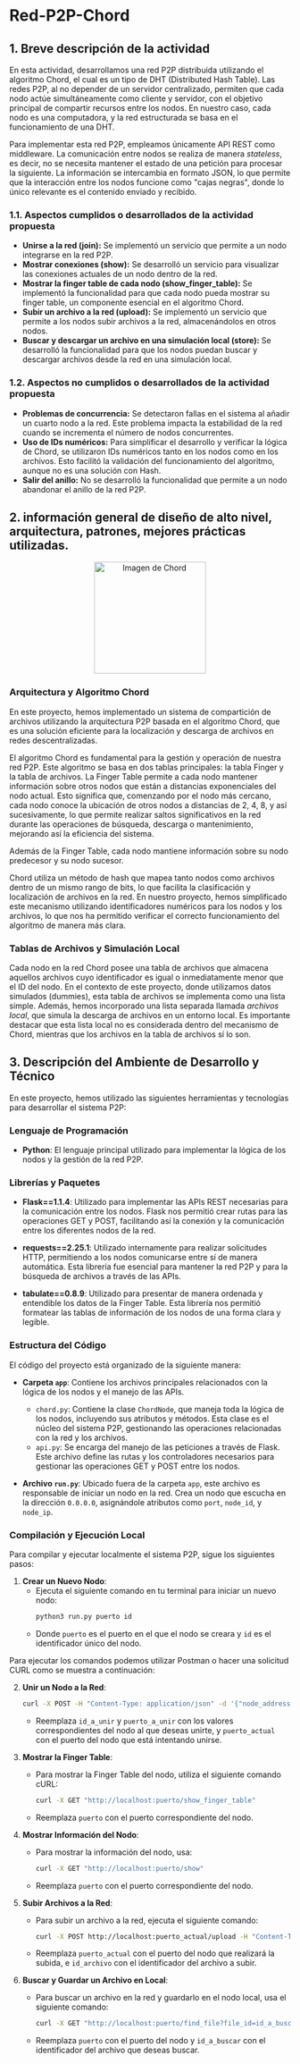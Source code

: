 # Red-P2P-Chord

## 1. Breve descripción de la actividad

En esta actividad, desarrollamos una red P2P distribuida utilizando el algoritmo Chord, el cual es un tipo de DHT (Distributed Hash Table). Las redes P2P, al no depender de un servidor centralizado, permiten que cada nodo actúe simultáneamente como cliente y servidor, con el objetivo principal de compartir recursos entre los nodos. En nuestro caso, cada nodo es una computadora, y la red estructurada se basa en el funcionamiento de una DHT.

Para implementar esta red P2P, empleamos únicamente API REST como middleware. La comunicación entre nodos se realiza de manera *stateless*, es decir, no se necesita mantener el estado de una petición para procesar la siguiente. La información se intercambia en formato JSON, lo que permite que la interacción entre los nodos funcione como "cajas negras", donde lo único relevante es el contenido enviado y recibido.

### 1.1. Aspectos cumplidos o desarrollados de la actividad propuesta

- **Unirse a la red (join):** Se implementó un servicio que permite a un nodo integrarse en la red P2P.
- **Mostrar conexiones (show):** Se desarrolló un servicio para visualizar las conexiones actuales de un nodo dentro de la red.
- **Mostrar la finger table de cada nodo (show_finger_table):** Se implementó la funcionalidad para que cada nodo pueda mostrar su finger table, un componente esencial en el algoritmo Chord.
- **Subir un archivo a la red (upload):** Se implementó un servicio que permite a los nodos subir archivos a la red, almacenándolos en otros nodos.
- **Buscar y descargar un archivo en una simulación local (store):** Se desarrolló la funcionalidad para que los nodos puedan buscar y descargar archivos desde la red en una simulación local.

### 1.2. Aspectos no cumplidos o desarrollados de la actividad propuesta

- **Problemas de concurrencia:** Se detectaron fallas en el sistema al añadir un cuarto nodo a la red. Este problema impacta la estabilidad de la red cuando se incrementa el número de nodos concurrentes.
- **Uso de IDs numéricos:** Para simplificar el desarrollo y verificar la lógica de Chord, se utilizaron IDs numéricos tanto en los nodos como en los archivos. Esto facilitó la validación del funcionamiento del algoritmo, aunque no es una solución con Hash.
- **Salir del anillo:** No se desarrolló la funcionalidad que permite a un nodo abandonar el anillo de la red P2P.

## 2. información general de diseño de alto nivel, arquitectura, patrones, mejores prácticas utilizadas.
<p align="center">
    <img src="https://miro.medium.com/v2/resize:fit:500/0*WqXs3F73o7NGlXuJ.png" alt="Imagen de Chord" width="200"/>
</p>

### Arquitectura y Algoritmo Chord
En este proyecto, hemos implementado un sistema de compartición de archivos utilizando la arquitectura P2P basada en el algoritmo Chord, que es una solución eficiente para la localización y descarga de archivos en redes descentralizadas.

El algoritmo Chord es fundamental para la gestión y operación de nuestra red P2P. Este algoritmo se basa en dos tablas principales: la tabla Finger y la tabla de archivos. La Finger Table permite a cada nodo mantener información sobre otros nodos que están a distancias exponenciales del nodo actual. Esto significa que, comenzando por el nodo más cercano, cada nodo conoce la ubicación de otros nodos a distancias de 2, 4, 8, y así sucesivamente, lo que permite realizar saltos significativos en la red durante las operaciones de búsqueda, descarga o mantenimiento, mejorando así la eficiencia del sistema.

Además de la Finger Table, cada nodo mantiene información sobre su nodo predecesor y su nodo sucesor.

Chord utiliza un método de hash que mapea tanto nodos como archivos dentro de un mismo rango de bits, lo que facilita la clasificación y localización de archivos en la red. En nuestro proyecto, hemos simplificado este mecanismo utilizando identificadores numéricos para los nodos y los archivos, lo que nos ha permitido verificar el correcto funcionamiento del algoritmo de manera más clara.

### Tablas de Archivos y Simulación Local

Cada nodo en la red Chord posee una tabla de archivos que almacena aquellos archivos cuyo identificador es igual o inmediatamente menor que el ID del nodo. En el contexto de este proyecto, donde utilizamos datos simulados (dummies), esta tabla de archivos se implementa como una lista simple. Además, hemos incorporado una lista separada llamada *archivos local*, que simula la descarga de archivos en un entorno local. Es importante destacar que esta lista local no es considerada dentro del mecanismo de Chord, mientras que los archivos en la tabla de archivos sí lo son.

## 3. Descripción del Ambiente de Desarrollo y Técnico

En este proyecto, hemos utilizado las siguientes herramientas y tecnologías para desarrollar el sistema P2P:

### Lenguaje de Programación
- **Python**: El lenguaje principal utilizado para implementar la lógica de los nodos y la gestión de la red P2P.

### Librerías y Paquetes
- **Flask==1.1.4**: Utilizado para implementar las APIs REST necesarias para la comunicación entre los nodos. Flask nos permitió crear rutas para las operaciones GET y POST, facilitando así la conexión y la comunicación entre los diferentes nodos de la red.
  
- **requests==2.25.1**: Utilizado internamente para realizar solicitudes HTTP, permitiendo a los nodos comunicarse entre sí de manera automática. Esta librería fue esencial para mantener la red P2P y para la búsqueda de archivos a través de las APIs.

- **tabulate==0.8.9**: Utilizado para presentar de manera ordenada y entendible los datos de la Finger Table. Esta librería nos permitió formatear las tablas de información de los nodos de una forma clara y legible.

### Estructura del Código
El código del proyecto está organizado de la siguiente manera:

- **Carpeta `app`**: Contiene los archivos principales relacionados con la lógica de los nodos y el manejo de las APIs.
  - `chord.py`: Contiene la clase `ChordNode`, que maneja toda la lógica de los nodos, incluyendo sus atributos y métodos. Esta clase es el núcleo del sistema P2P, gestionando las operaciones relacionadas con la red y los archivos.
  - `api.py`: Se encarga del manejo de las peticiones a través de Flask. Este archivo define las rutas y los controladores necesarios para gestionar las operaciones GET y POST entre los nodos.

- **Archivo `run.py`**: Ubicado fuera de la carpeta `app`, este archivo es responsable de iniciar un nodo en la red. Crea un nodo que escucha en la dirección `0.0.0.0`, asignándole atributos como `port`, `node_id`, y `node_ip`.

### Compilación y Ejecución Local
Para compilar y ejecutar localmente el sistema P2P, sigue los siguientes pasos:

1. **Crear un Nuevo Nodo**:
   - Ejecuta el siguiente comando en tu terminal para iniciar un nuevo nodo:
     ```bash
     python3 run.py puerto id
     ```
   - Donde `puerto` es el puerto en el que el nodo se creara y `id` es el identificador único del nodo.
  
Para ejecutar los comandos podemos utilizar Postman o hacer una solicitud CURL como se muestra a continuación:

2. **Unir un Nodo a la Red**:
     ```bash
     curl -X POST -H "Content-Type: application/json" -d '{"node_address": "id_a_unir", "node_port": "puerto_a_unir"}' http://localhost:puerto_actual/join
     ```
   - Reemplaza `id_a_unir` y `puerto_a_unir` con los valores correspondientes del nodo al que deseas unirte, y `puerto_actual` con el puerto del nodo que está intentando unirse.

3. **Mostrar la Finger Table**:
   - Para mostrar la Finger Table del nodo, utiliza el siguiente comando cURL:
     ```bash
     curl -X GET "http://localhost:puerto/show_finger_table"
     ```
   - Reemplaza `puerto` con el puerto correspondiente del nodo.

4. **Mostrar Información del Nodo**:
   - Para mostrar la información del nodo, usa:
     ```bash
     curl -X GET "http://localhost:puerto/show"
     ```
   - Reemplaza `puerto` con el puerto correspondiente del nodo.

5. **Subir Archivos a la Red**:
   - Para subir un archivo a la red, ejecuta el siguiente comando:
     ```bash
     curl -X POST http://localhost:puerto_actual/upload -H "Content-Type: application/json" -d '{"file_id": "id_archivo"}'
     ```
   - Reemplaza `puerto_actual` con el puerto del nodo que realizará la subida, e `id_archivo` con el identificador del archivo a subir.

6. **Buscar y Guardar un Archivo en Local**:
   - Para buscar un archivo en la red y guardarlo en el nodo local, usa el siguiente comando:
     ```bash
     curl -X GET "http://localhost:puerto/find_file?file_id=id_a_buscar"
     ```
   - Reemplaza `puerto` con el puerto del nodo y `id_a_buscar` con el identificador del archivo que deseas buscar.

